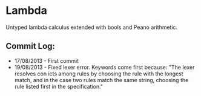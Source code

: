 Lambda
======

Untyped lambda calculus extended with bools and Peano arithmetic.

Commit Log:
----------

* 17/08/2013 - First commit
* 19/08/2013 - Fixed lexer error. Keywords come first because:
  "The lexer resolves con icts among rules by choosing the rule
  with the longest match, and in the case two rules match the same
  string, choosing the rule listed first in the specification."
